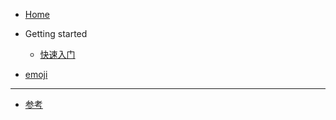 <!-- 左侧目录 -->

- [Home](/)

- Getting started

  - [快速入门](pages/quick-start.md)

- [emoji](pages/emoji-list.md)

---

- [参考](pages/reference-resources.md)